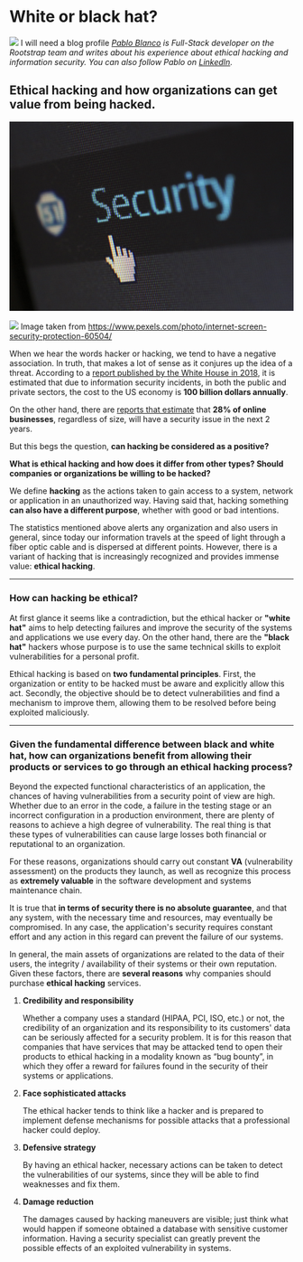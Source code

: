 # White or black hat?

![](https://img.shields.io/badge/on_hold-dee510.svg) I will need a blog profile
_[Pablo Blanco](https://www.rootstrap.com/tech-blog/author/pblanco/) is
Full-Stack developer on the Rootstrap team and writes about his experience about
ethical hacking and information security. You can also follow Pablo on
[LinkedIn](https://www.linkedin.com/in/pablo-blanco-a6b5a371/)._

## Ethical hacking and how organizations can get value from being hacked.

![White or black hat?](images/white_or_black_hat.jpg)

![](https://img.shields.io/badge/on_hold-dee510.svg) Image taken from
https://www.pexels.com/photo/internet-screen-security-protection-60504/

When we hear the words hacker or hacking, we tend to have a negative
association. In truth, that makes a lot of sense as it conjures up the idea of a
threat. According to a
[report published by the White House in 2018](https://www.whitehouse.gov/wp-content/uploads/2018/03/The-Cost-of-Malicious-Cyber-Activity-to-the-U.S.-Economy.pdf),
it is estimated that due to information security incidents, in both the public
and private sectors, the cost to the US economy is **100 billion dollars
annually**.

On the other hand, there are
[reports that estimate](https://www.accenture.com/_acnmedia/pdf-96/accenture-2019-cost-of-cybercrime-study-final.pdf)
that **28% of online businesses**, regardless of size, will have a security
issue in the next 2 years.

But this begs the question, **can hacking be considered as a positive?**

**What is ethical hacking and how does it differ from other types? Should
companies or organizations be willing to be hacked?**

We define **hacking** as the actions taken to gain access to a system, network
or application in an unauthorized way. Having said that, hacking something **can
also have a different purpose**, whether with good or bad intentions.

The statistics mentioned above alerts any organization and also users in
general, since today our information travels at the speed of light through a
fiber optic cable and is dispersed at different points. However, there is a
variant of hacking that is increasingly recognized and provides immense value:
**ethical hacking**.

---

### How can hacking be ethical?

At first glance it seems like a contradiction, but the ethical hacker or
**"white hat"** aims to help detecting failures and improve the security of the
systems and applications we use every day. On the other hand, there are the
**"black hat"** hackers whose purpose is to use the same technical skills to
exploit vulnerabilities for a personal profit.

Ethical hacking is based on **two fundamental principles**. First, the
organization or entity to be hacked must be aware and explicitly allow this act.
Secondly, the objective should be to detect vulnerabilities and find a mechanism
to improve them, allowing them to be resolved before being exploited
maliciously.

---

### Given the fundamental difference between black and white hat, how can organizations benefit from allowing their products or services to go through an ethical hacking process?

Beyond the expected functional characteristics of an application, the chances of
having vulnerabilities from a security point of view are high. Whether due to an
error in the code, a failure in the testing stage or an incorrect configuration
in a production environment, there are plenty of reasons to achieve a high
degree of vulnerability. The real thing is that these types of vulnerabilities
can cause large losses both financial or reputational to an organization.

For these reasons, organizations should carry out constant **VA** (vulnerability
assessment) on the products they launch, as well as recognize this process as
**extremely valuable** in the software development and systems maintenance
chain.

It is true that **in terms of security there is no absolute guarantee**, and
that any system, with the necessary time and resources, may eventually be
compromised. In any case, the application's security requires constant effort
and any action in this regard can prevent the failure of our systems.

In general, the main assets of organizations are related to the data of their
users, the integrity / availability of their systems or their own reputation.
Given these factors, there are **several reasons** why companies should purchase
**ethical hacking** services.

1.  **Credibility and responsibility**

    Whether a company uses a standard (HIPAA, PCI, ISO, etc.) or not, the
    credibility of an organization and its responsibility to its customers' data
    can be seriously affected for a security problem. It is for this reason that
    companies that have services that may be attacked tend to open their
    products to ethical hacking in a modality known as “bug bounty”, in which
    they offer a reward for failures found in the security of their systems or
    applications.

2.  **Face sophisticated attacks**

    The ethical hacker tends to think like a hacker and is prepared to implement
    defense mechanisms for possible attacks that a professional hacker could
    deploy.

3.  **Defensive strategy**

    By having an ethical hacker, necessary actions can be taken to detect the
    vulnerabilities of our systems, since they will be able to find weaknesses
    and fix them.

4.  **Damage reduction**

    The damages caused by hacking maneuvers are visible; just think what would
    happen if someone obtained a database with sensitive customer information.
    Having a security specialist can greatly prevent the possible effects of an
    exploited vulnerability in systems.
